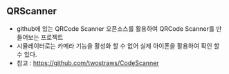 ## QRScanner
  - github에 있는 QRCode Scanner 오픈소스를 활용하여 QRCode Scanner를 만들어보는 프로젝트
  - 시뮬레이터로는 카메라 기능을 활성화 할 수 없어 실제 아이폰을 활용하여 확인 할 수 있다.
  - 참고 : https://github.com/twostraws/CodeScanner
